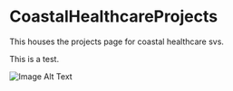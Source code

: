 # CoastalHealthcareProjects

This houses the projects page for coastal healthcare svs.

This is a test.

![Image Alt Text]([https://i.imgur.com/235EV9Om.jpg](https://media.licdn.com/dms/image/D5622AQGJjLciQ7QvHw/feedshare-shrink_1280/0/1696008209294?e=1699488000&v=beta&t=s7CaD5LuJ5QPx0O5_odaZSRYVcjL5KImGT4Syiv5tNc)https://media.licdn.com/dms/image/D5622AQGJjLciQ7QvHw/feedshare-shrink_1280/0/1696008209294?e=1699488000&v=beta&t=s7CaD5LuJ5QPx0O5_odaZSRYVcjL5KImGT4Syiv5tNc)


